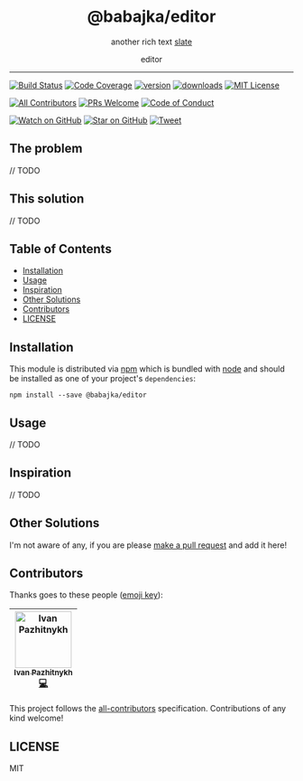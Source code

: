 <div align="center">
<h1>@babajka/editor</h1>

<p>another rich text <a href="https://github.com/ianstormtaylor/slate">slate</a></p> editor
</div>

<hr />

[![Build Status][build-badge]][build]
[![Code Coverage][coverage-badge]][coverage]
[![version][version-badge]][package]
[![downloads][downloads-badge]][npmtrends]
[![MIT License][license-badge]][license]

[![All Contributors](https://img.shields.io/badge/all_contributors-1-orange.svg?style=flat-square)](#contributors)
[![PRs Welcome][prs-badge]][prs]
[![Code of Conduct][coc-badge]][coc]

[![Watch on GitHub][github-watch-badge]][github-watch]
[![Star on GitHub][github-star-badge]][github-star]
[![Tweet][twitter-badge]][twitter]

## The problem

// TODO

## This solution

// TODO

## Table of Contents

<!-- START doctoc generated TOC please keep comment here to allow auto update -->
<!-- DON'T EDIT THIS SECTION, INSTEAD RE-RUN doctoc TO UPDATE -->

- [Installation](#installation)
- [Usage](#usage)
- [Inspiration](#inspiration)
- [Other Solutions](#other-solutions)
- [Contributors](#contributors)
- [LICENSE](#license)

<!-- END doctoc generated TOC please keep comment here to allow auto update -->

## Installation

This module is distributed via [npm][npm] which is bundled with [node][node] and
should be installed as one of your project's `dependencies`:

```
npm install --save @babajka/editor
```

## Usage

// TODO

## Inspiration

// TODO

## Other Solutions

I'm not aware of any, if you are please [make a pull request][prs] and add it
here!

## Contributors

Thanks goes to these people ([emoji key][emojis]):

<!-- ALL-CONTRIBUTORS-LIST:START - Do not remove or modify this section -->
<!-- prettier-ignore -->
| [<img src="https://avatars3.githubusercontent.com/u/11758660?v=4" width="100px;" alt="Ivan Pazhitnykh"/><br /><sub><b>Ivan Pazhitnykh</b></sub>](http://linkedin.com/in/drapegnik)<br />[💻](https://github.com/Drapegnik/babajka-editor/commits?author=Drapegnik "Code") |
| :---: |

<!-- ALL-CONTRIBUTORS-LIST:END -->

This project follows the [all-contributors][all-contributors] specification.
Contributions of any kind welcome!

## LICENSE

MIT

[npm]: https://www.npmjs.com/
[node]: https://nodejs.org
[build-badge]: https://img.shields.io/travis/kentcdodds/babajka-editor.svg?style=flat-square
[build]: https://travis-ci.org/kentcdodds/babajka-editor
[coverage-badge]: https://img.shields.io/codecov/c/github/kentcdodds/babajka-editor.svg?style=flat-square
[coverage]: https://codecov.io/github/kentcdodds/babajka-editor
[version-badge]: https://img.shields.io/npm/v/babajka-editor.svg?style=flat-square
[package]: https://www.npmjs.com/package/babajka-editor
[downloads-badge]: https://img.shields.io/npm/dm/babajka-editor.svg?style=flat-square
[npmtrends]: http://www.npmtrends.com/babajka-editor
[license-badge]: https://img.shields.io/npm/l/babajka-editor.svg?style=flat-square
[license]: https://github.com/kentcdodds/babajka-editor/blob/master/LICENSE
[prs-badge]: https://img.shields.io/badge/PRs-welcome-brightgreen.svg?style=flat-square
[prs]: http://makeapullrequest.com
[donate-badge]: https://img.shields.io/badge/$-support-green.svg?style=flat-square
[coc-badge]: https://img.shields.io/badge/code%20of-conduct-ff69b4.svg?style=flat-square
[coc]: https://github.com/kentcdodds/babajka-editor/blob/master/other/CODE_OF_CONDUCT.md
[github-watch-badge]: https://img.shields.io/github/watchers/kentcdodds/babajka-editor.svg?style=social
[github-watch]: https://github.com/kentcdodds/babajka-editor/watchers
[github-star-badge]: https://img.shields.io/github/stars/kentcdodds/babajka-editor.svg?style=social
[github-star]: https://github.com/kentcdodds/babajka-editor/stargazers
[twitter]: https://twitter.com/intent/tweet?text=Check%20out%20babajka-editor%20by%20%40kentcdodds%20https%3A%2F%2Fgithub.com%2Fkentcdodds%2Fbabajka-editor%20%F0%9F%91%8D
[twitter-badge]: https://img.shields.io/twitter/url/https/github.com/kentcdodds/babajka-editor.svg?style=social
[emojis]: https://github.com/kentcdodds/all-contributors#emoji-key
[all-contributors]: https://github.com/kentcdodds/all-contributors
